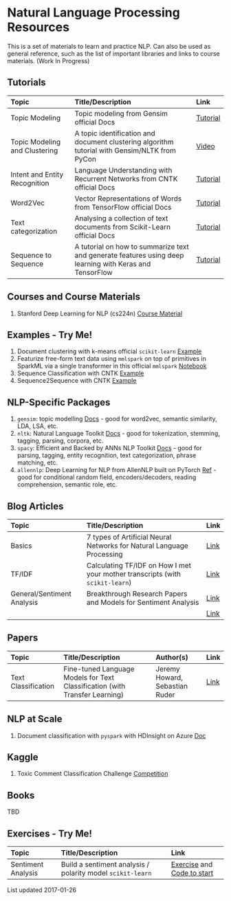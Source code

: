 # Natural Language Processing Resources

This is a set of materials to learn and practice NLP.  Can also be used as general reference, such as the list of important libraries and links to course materials.  (Work In Progress)

## Tutorials

| Topic | Title/Description | Link |
|:------|:------|:------|
| Topic Modeling | Topic modeling from Gensim official Docs | [Tutorial](https://radimrehurek.com/gensim/tutorial.html) |
| Topic Modeling and Clustering | A topic identification and document clustering algorithm tutorial with Gensim/NLTK from PyCon | [Video](https://www.youtube.com/watch?v=itKNpCPHq3I) |
| Intent and Entity Recognition | Language Understanding with Recurrent Networks from CNTK official Docs | [Tutorial](https://cntk.ai/pythondocs/CNTK_202_Language_Understanding.html) |
| Word2Vec | Vector Representations of Words from TensorFlow official Docs | [Tutorial](https://www.tensorflow.org/tutorials/word2vec) |
| Text categorization | Analysing a collection of text documents from Scikit-Learn official Docs | [Tutorial](http://scikit-learn.org/stable/tutorial/text_analytics/working_with_text_data.html) |
| Sequence to Sequence | A tutorial on how to summarize text and generate features using deep learning with Keras and TensorFlow | [Tutorial](https://hackernoon.com/how-to-create-data-products-that-are-magical-using-sequence-to-sequence-models-703f86a231f8) |

## Courses and Course Materials

1.  Stanford Deep Learning for NLP (cs224n) [Course Material](http://web.stanford.edu/class/cs224n/syllabus.html)

## Examples - Try Me!

1.  Document clustering with k-means official `scikit-learn` [Example](http://scikit-learn.org/stable/auto_examples/text/document_clustering.html#sphx-glr-auto-examples-text-document-clustering-py)
2.  Featurize free-form text data using `mmlspark` on top of primitives in SparkML via a single transformer in this official `mmlspark` [Notebook](https://github.com/Azure/mmlspark/blob/master/notebooks/samples/201%20-%20Amazon%20Book%20Reviews%20-%20TextFeaturizer.ipynb)
3.  Sequence Classification with CNTK [Example](https://github.com/Microsoft/CNTK/blob/v2.3/Examples/SequenceClassification/SimpleExample/Python/SequenceClassification.py)
4.  Sequence2Sequence with CNTK [Example](https://github.com/Microsoft/CNTK/blob/v2.3/Examples/SequenceToSequence/CMUDict/Python/Sequence2Sequence.py)

## NLP-Specific Packages

1.  `gensim`:  topic modelling [Docs](https://radimrehurek.com/gensim/) - good for word2vec, semantic similarity, LDA, LSA, etc.
2.  `nltk`:  Natural Language Toolkit [Docs](http://www.nltk.org/) - good for tokenization, stemming, tagging, parsing, corpora, etc.
3. `spacy`:  Efficient and Backed by ANNs NLP Toolkit [Docs](https://spacy.io/usage/) - good for parsing, tagging, entity recognition, text categorization, phrase matching, etc.
4.  `allennlp`:  Deep Learning for NLP from AllenNLP built on PyTorch [Ref](https://allennlp.org) - good for conditional random field, encoders/decoders, reading comprehension, semantic role, etc.

## Blog Articles

| Topic | Title/Description | Link |
|:------|:------|:------|
| Basics | 7 types of Artificial Neural Networks for Natural Language Processing | [Link](https://medium.com/@datamonsters/artificial-neural-networks-for-natural-language-processing-part-1-64ca9ebfa3b2) |
| TF/IDF | Calculating TF/IDF on How I met your mother transcripts (with `scikit-learn`) | [Link](http://www.markhneedham.com/blog/2015/02/15/pythonscikit-learn-calculating-tfidf-on-how-i-met-your-mother-transcripts/) |
| General/Sentiment Analysis | Breakthrough Research Papers and Models for Sentiment Analysis | [Link](https://blog.paralleldots.com/data-science/breakthrough-research-papers-and-models-for-sentiment-analysis/) |
|  |  | [Link]() |

## Papers

| Topic | Title/Description | Author(s) | Link |
|:------|:------|:------|:------|
| Text Classification | Fine-tuned Language Models for Text Classification (with Transfer Learning) | Jeremy Howard, Sebastian Ruder | [Link](https://arxiv.org/abs/1801.06146) |

## NLP at Scale

1.  Document classification with `pyspark` with HDInsight on Azure [Doc](https://docs.microsoft.com/en-us/azure/hdinsight/hdinsight-apache-spark-ipython-notebook-machine-learning)


## Kaggle

1.  Toxic Comment Classification Challenge [Competition](https://www.kaggle.com/c/jigsaw-toxic-comment-classification-challenge)

## Books

TBD

## Exercises - Try Me!

| Topic | Title/Description | Link |
|:------|:------|:------|
| Sentiment Analysis | Build a sentiment analysis / polarity model `scikit-learn` | [Exercise](http://scikit-learn.org/stable/tutorial/text_analytics/working_with_text_data.html#exercise-2-sentiment-analysis-on-movie-reviews) and [Code to start](https://github.com/scikit-learn/scikit-learn/blob/master/doc/tutorial/text_analytics/skeletons/exercise_02_sentiment.py) |


List updated 2017-01-26
